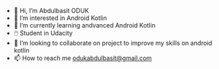 - 👋 Hi, I’m Abdulbasit ODUK
- 👀 I’m interested in Android Kotlin
- 🌱 I’m currently learning andvanced Android Kotlin 
- 🖱️ Student in Udacity
- 💞️ I’m looking to collaborate on project to improve my skills on android kotlin
- 📫 How to reach me odukabdulbasit@gmail.com

<!---
odukabdulbasit/odukabdulbasit is a ✨ special ✨ repository because its `README.md` (this file) appears on your GitHub profile.
You can click the Preview link to take a look at your changes.
--->
